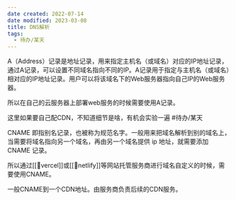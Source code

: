 ```yaml
---
date created: 2022-07-14
date modified: 2023-03-08
title: DNS解析
tags:
  - 待办/某天
---
```


A（Address）记录是地址记录，用来指定主机名（或域名）对应的IP地址记录，通过A记录，可以设置不同域名指向不同的IP。A记录用于指定与主机名（或域名）相对应的IP地址记录。用户可以将该域名下的Web服务器指向自己IP的Web服务器。

所以在自己的云服务器上部署web服务的时候需要使用A记录。

这里如果要自己配CDN，不知道细节是啥，有机会实验一遍 #待办/某天

CNAME 即指别名记录，也被称为规范名字。一般用来把域名解析到别的域名上，当需要将域名指向另一个域名，再由另一个域名提供 ip 地址，就需要添加 CNAME 记录。

所以通过[[🔗vercel]]或[[🔗netlify]]等网站托管服务商进行域名自定义的时候，需要使用CNAME。

一般CNAME到一个CDN地址。由服务商负责后续的CDN服务。
